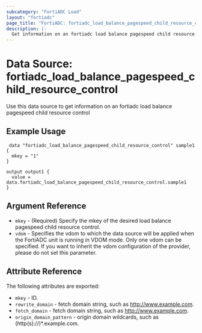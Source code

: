 ```yaml
---
subcategory: "FortiADC Load"
layout: "fortiadc"
page_title: "FortiADC: fortiadc_load_balance_pagespeed_child_resource_control"
description: |-
  Get information on an fortiadc load balance pagespeed child resource control
---
```


# Data Source: fortiadc_load_balance_pagespeed_child_resource_control
Use this data source to get information on an fortiadc load balance pagespeed child resource control

## Example Usage

```hcl
 data "fortiadc_load_balance_pagespeed_child_resource_control" sample1 {
  mkey = "1"
}

output output1 {
  value = data.fortiadc_load_balance_pagespeed_child_resource_control.sample1
}
```

## Argument Reference
* `mkey` - (Required) Specify the mkey of the desired  load balance pagespeed child resource control.
* `vdom` - Specifies the vdom to which the data source will be applied when the FortiADC unit is running in VDOM mode. Only one vdom can be specified. If you want to inherit the vdom configuration of the provider, please do not set this parameter.


## Attribute Reference

The following attributes are exported:

* `mkey` - ID.
* `rewrite_domain` - fetch domain string, such as http://www.example.com. 
* `fetch_domain` - fetch domain string, such as http://www.example.com. 
* `origin_domain_pattern` - origin domain wildcards, such as (http(s)://)*.example.com. 


